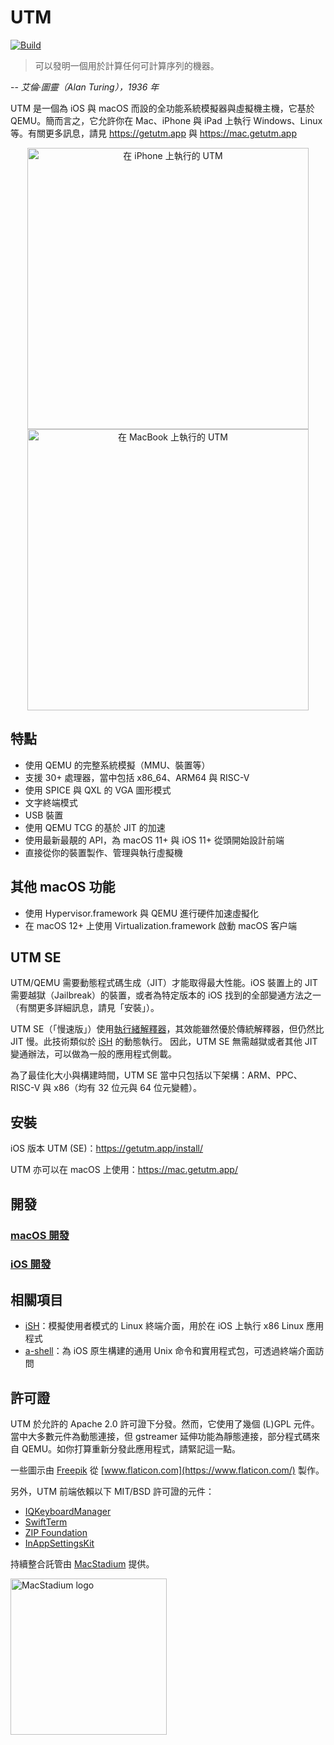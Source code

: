 #  UTM
[![Build](https://github.com/utmapp/UTM/workflows/Build/badge.svg?branch=main&event=push)][1]

> 可以發明一個用於計算任何可計算序列的機器。

-- <cite>艾倫·圖靈（Alan Turing），1936 年</cite>

UTM 是一個為 iOS 與 macOS 而設的全功能系統模擬器與虛擬機主機，它基於 QEMU。簡而言之，它允許你在 Mac、iPhone 與 iPad 上執行 Windows、Linux 等。有關更多訊息，請見 https://getutm.app 與 https://mac.getutm.app

<p align="center">
  <img width="450px" alt="在 iPhone 上執行的 UTM" src="screen.png">
  <br>
  <img width="450px" alt="在 MacBook 上執行的 UTM" src="screenmac.png">
</p>

## 特點

* 使用 QEMU 的完整系統模擬（MMU、裝置等）
* 支援 30+ 處理器，當中包括 x86_64、ARM64 與 RISC-V
* 使用 SPICE 與 QXL 的 VGA 圖形模式
* 文字終端模式
* USB 裝置
* 使用 QEMU TCG 的基於 JIT 的加速
* 使用最新最靚的 API，為 macOS 11+ 與 iOS 11+ 從頭開始設計前端
* 直接從你的裝置製作、管理與執行虛擬機

## 其他 macOS 功能

* 使用 Hypervisor.framework 與 QEMU 進行硬件加速虛擬化
* 在 macOS 12+ 上使用 Virtualization.framework 啟動 macOS 客户端

## UTM SE

UTM/QEMU 需要動態程式碼生成（JIT）才能取得最大性能。iOS 裝置上的 JIT 需要越獄（Jailbreak）的裝置，或者為特定版本的 iOS 找到的全部變通方法之一（有關更多詳細訊息，請見「安裝」）。

UTM SE（「慢速版」）使用[執行緒解釋器][3]，其效能雖然優於傳統解釋器，但仍然比 JIT 慢。此技術類似於 [iSH][4] 的動態執行。 因此，UTM SE 無需越獄或者其他 JIT 變通辦法，可以做為一般的應用程式側載。

為了最佳化大小與構建時間，UTM SE 當中只包括以下架構：ARM、PPC、RISC-V 與 x86（均有 32 位元與 64 位元變體）。

## 安裝

iOS 版本 UTM (SE)：https://getutm.app/install/

UTM 亦可以在 macOS 上使用：https://mac.getutm.app/

## 開發

### [macOS 開發](Documentation/MacDevelopment.md)

### [iOS 開發](Documentation/iOSDevelopment.md)

## 相關項目

* [iSH][4]：模擬使用者模式的 Linux 終端介面，用於在 iOS 上執行 x86 Linux 應用程式
* [a-shell][5]：為 iOS 原生構建的通用 Unix 命令和實用程式包，可透過終端介面訪問

## 許可證

UTM 於允許的 Apache 2.0 許可證下分發。然而，它使用了幾個 (L)GPL 元件。當中大多數元件為動態連接，但 gstreamer 延伸功能為靜態連接，部分程式碼來自 QEMU。如你打算重新分發此應用程式，請緊記這一點。

一些圖示由 [Freepik](https://www.freepik.com) 從 [www.flaticon.com](https://www.flaticon.com/) 製作。

另外，UTM 前端依賴以下 MIT/BSD 許可證的元件：

* [IQKeyboardManager](https://github.com/hackiftekhar/IQKeyboardManager)
* [SwiftTerm](https://github.com/migueldeicaza/SwiftTerm)
* [ZIP Foundation](https://github.com/weichsel/ZIPFoundation)
* [InAppSettingsKit](https://github.com/futuretap/InAppSettingsKit)

持續整合託管由 [MacStadium](https://www.macstadium.com/opensource) 提供。

[<img src="https://uploads-ssl.webflow.com/5ac3c046c82724970fc60918/5c019d917bba312af7553b49_MacStadium-developerlogo.png" alt="MacStadium logo" width="250">](https://www.macstadium.com)

  [1]: https://github.com/utmapp/UTM/actions?query=event%3Arelease+workflow%3ABuild
  [2]: screen.png
  [3]: https://github.com/ktemkin/qemu/blob/with_tcti/tcg/aarch64-tcti/README.md
  [4]: https://github.com/ish-app/ish
  [5]: https://github.com/holzschu/a-shell